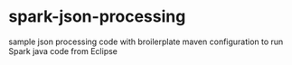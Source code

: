 # spark-json-processing
sample json processing code with broilerplate maven configuration to run Spark java code from Eclipse
